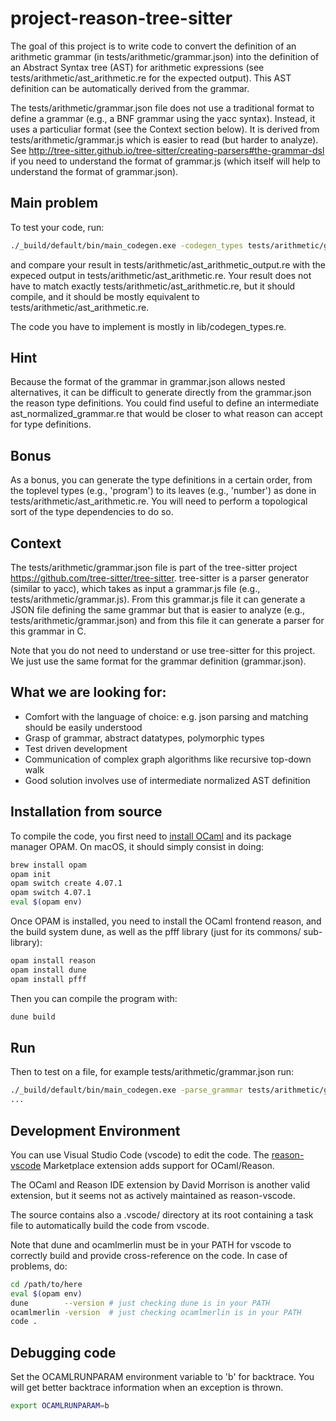 # project-reason-tree-sitter

The goal of this project is to write code to convert the definition
of an arithmetic grammar (in tests/arithmetic/grammar.json) into
the definition of an Abstract Syntax tree (AST) for arithmetic expressions
(see tests/arithmetic/ast_arithmetic.re for the expected output). This
AST definition can be automatically derived from the grammar.

The tests/arithmetic/grammar.json file does not use a traditional
format to define a grammar (e.g., a BNF grammar using the yacc syntax).
Instead, it uses a particuliar format (see the Context section below). 
It is derived from tests/arithmetic/grammar.js which is easier to read 
(but harder to analyze). 
See http://tree-sitter.github.io/tree-sitter/creating-parsers#the-grammar-dsl 
if you need to understand the format of grammar.js (which itself
will help to understand the format of grammar.json).

## Main problem

To test your code, run: 
```bash
./_build/default/bin/main_codegen.exe -codegen_types tests/arithmetic/grammar.json > tests/arithmetic/ast_arithmetic_output.re
```
and compare your result in tests/arithmetic/ast_arithmetic_output.re with
the expeced output in tests/arithmetic/ast_arithmetic.re.
Your result does not have to match exactly tests/arithmetic/ast_arithmetic.re,
but it should compile, and it should be mostly equivalent to
tests/arithmetic/ast_arithmetic.re.

The code you have to implement is mostly in lib/codegen_types.re.

## Hint

Because the format of the grammar in grammar.json allows nested
alternatives, it can be difficult to generate directly from the
grammar.json the reason type definitions. You could find useful to
define an intermediate ast_normalized_grammar.re that would be closer
to what reason can accept for type definitions.

## Bonus

As a bonus, you can generate the type definitions in a certain order,
from the toplevel types (e.g., 'program') to its leaves (e.g., 'number')
as done in tests/arithmetic/ast_arithmetic.re. You will need
to perform a topological sort of the type dependencies to do so.

## Context 

The tests/arithmetic/grammar.json file is part of the tree-sitter project
https://github.com/tree-sitter/tree-sitter. tree-sitter is a parser
generator (similar to yacc), which takes as input a grammar.js file
(e.g., tests/arithmetic/grammar.js). From this grammar.js file it
can generate a JSON file defining the same grammar but that is easier
to analyze (e.g., tests/arithmetic/grammar.json) and from this file
it can generate a parser for this grammar in C. 

Note that you do not need to understand or use tree-sitter for this project.
We just use the same format for the grammar definition (grammar.json).

## What we are looking for:

* Comfort with the language of choice: e.g. json parsing and matching should be easily understood
* Grasp of grammar, abstract datatypes, polymorphic types
* Test driven development
* Communication of complex graph algorithms like recursive top-down walk
* Good solution involves use of intermediate normalized AST definition


## Installation from source

To compile the code, you first need to [install OCaml](https://opam.ocaml.org/doc/Install.html) and its
package manager OPAM.
On macOS, it should simply consist in doing:

```bash
brew install opam
opam init
opam switch create 4.07.1
opam switch 4.07.1
eval $(opam env)
```

Once OPAM is installed, you need to install
the OCaml frontend reason, and the build system dune, as well as
the pfff library (just for its commons/ sub-library):

```bash
opam install reason
opam install dune
opam install pfff
```

Then you can compile the program with:

```bash
dune build
```

## Run

Then to test on a file, for example tests/arithmetic/grammar.json
run:

```bash
./_build/default/bin/main_codegen.exe -parse_grammar tests/arithmetic/grammar.json
...
```

## Development Environment

You can use Visual Studio Code (vscode) to edit the code.
The [reason-vscode](https://marketplace.visualstudio.com/items?itemName=jaredly.reason-vscode) Marketplace extension adds support for OCaml/Reason.

The OCaml and Reason IDE extension by David Morrison is another valid
extension, but it seems not as actively maintained as reason-vscode.

The source contains also a .vscode/ directory at its root
containing a task file to automatically build the code from vscode.

Note that dune and ocamlmerlin must be in your PATH for vscode to correctly
build and provide cross-reference on the code. In case of problems, do:

```bash
cd /path/to/here
eval $(opam env)
dune        --version # just checking dune is in your PATH
ocamlmerlin -version  # just checking ocamlmerlin is in your PATH
code .
```

## Debugging code

Set the OCAMLRUNPARAM environment variable to 'b' for backtrace. 
You will get better backtrace information when an exception is thrown.

```bash
export OCAMLRUNPARAM=b
```
